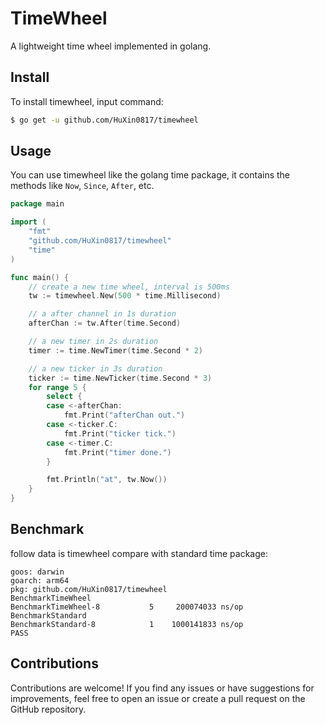 # TimeWheel

A lightweight time wheel implemented in golang.

## Install

To install timewheel, input command:

```sh
$ go get -u github.com/HuXin0817/timewheel
```

## Usage

You can use timewheel like the golang time package, it contains the methods like `Now`, `Since`, `After`, etc.

```go
package main

import (
	"fmt"
	"github.com/HuXin0817/timewheel"
	"time"
)

func main() {
    // create a new time wheel, interval is 500ms
	tw := timewheel.New(500 * time.Millisecond)

    // a after channel in 1s duration
	afterChan := tw.After(time.Second)

    // a new timer in 2s duration
	timer := time.NewTimer(time.Second * 2)

    // a new ticker in 3s duration
	ticker := time.NewTicker(time.Second * 3)
	for range 5 {
		select {
		case <-afterChan:
			fmt.Print("afterChan out.")
		case <-ticker.C:
			fmt.Print("ticker tick.")
		case <-timer.C:
			fmt.Print("timer done.")
		}

		fmt.Println("at", tw.Now())
	}
}
```

## Benchmark

follow data is timewheel compare with standard time package:

    goos: darwin
    goarch: arm64
    pkg: github.com/HuXin0817/timewheel
    BenchmarkTimeWheel
    BenchmarkTimeWheel-8   	       5	 200074033 ns/op
    BenchmarkStandard
    BenchmarkStandard-8    	       1	1000141833 ns/op
    PASS

## Contributions

Contributions are welcome! If you find any issues or have suggestions for improvements, feel free to open an issue or create a pull request on the GitHub repository.
